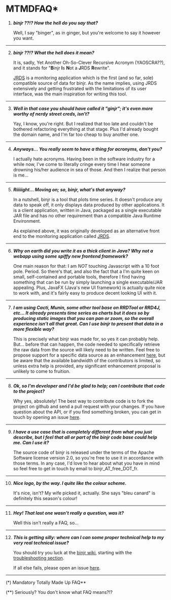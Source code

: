 # MTMDFAQ*

1)	_**binjr ??!? How the hell do you say that?**_

	Well, I say "binger", as in ginger, but you're welcome to say it however you want.
***

2)	_**binjr ??!? What the hell does it mean?**_

	It is, sadly, Yet Another Oh-So-Clever Recursive Acronym (YAOSCRA??), and it stands for "**B**injr **I**s **N**ot a **J**RDS **R**ewrite". 

	[JRDS](http://jrds.fr) is a monitoring application which is the first (and so far, sole) compatible source of data for binjr. As the name implies, using JRDS extensively and getting frustrated with the limitations of its user interface, was the main inspiration for writing this tool.
	
***

3)	_**Well in that case you should have called it "ginjr"; it's even more worthy of nerdy street creds, isn't?**_

	Yay, I know, you're right. But I realized that too late and couldn't be bothered refactoring everything at that stage. Plus I'd already bought the domain name, and I'm far too cheap to buy another one.
	
***

4)	_**Anyways... You really seem to have a thing for acronyms, don't you?**_

	I actually hate acronyms. Having been in the software industry for a while now, I've come to literally cringe every time I hear someone drowning his/her audience in sea of those. And then I realize that person is me...
	
***

5)	_**Riiiiight... Moving on; so, binjr, what's that anyway?**_

	In a nutshell, binjr is a tool that plots time series. It doesn't produce any data to speak off, it only displays data produced by other applications. It is a client application, written in Java, packaged as a single executable JAR file and has no other requirement than a compatible Java Runtime Environment. 

	As explained above, it was originally developed as an alternative front end to the monitoring application called [JRDS](http://jrds.fr).
	
***

6)	_**Why on earth did you write it as a thick client in Java? Why not a webapp using some spiffy new frontend framework?**_

	One main reason for that: I am *NOT* touching Javascript with a 10 foot pole. Period. So there's that, and also the fact that a I'm quite keen on small, self-contained and portable tools, therefore I find having something that can be run by simply launching a single executable/JAR appealing. Plus, JavaFX (Java's new UI framework) is actually quite nice to work with, and it's fairly easy to produce decent looking UI with it.
	
***

7)	_**I am using Cacti, Munin, some other tool base on RRDTool or RRD4J, etc... It already presents time series as charts but it does so by producing static images that you can pan or zoom, so the overall experience isn't all that great. Can I use binjr to present that data in a more flexible way?**_

	This is precisely what binjr was made for, so yes it can probably help. But... before that can happen, the code needed to specifically retrieve the raw data from the source will likely need to be written. Feel free to propose support for a specific data source as an enhancement [here](https://github.com/fthevenet/binjr/issues), but be aware that the available bandwidth of the contributors is limited, so unless extra help is provided, any significant enhancement proposal is unlikely to come to fruition.
	
***

8)	_**Ok, so I'm developer and I'd be glad to help; can I contribute that code to the project?**_

	Why yes, absolutely! The best way to contribute code is to fork the project on github and send a pull request with your changes. If you have question about the API, or if you find something broken, you can get in touch by opening an issue [here](https://github.com/fthevenet/binjr/issues).

***

	
9)	_**I have a use case that is completely different from what you just describe, but I feel that all or part of the binjr code base could help me. Can I use it?**_

	The source code of binjr is released under the terms of the Apache Software license version 2.0, so you're free to use it in accordance with those terms. In any case, I'd love to hear about what you have in mind so feel free to get in touch by email to binjr_AT_free_DOT_fr.

***

	
10)	_**Nice logo, by the way. I quite like the colour scheme.**_

	It's nice, isn't? My wife picked it, actually. She says "bleu canard" is definitely this season's colour!
	
***

11)	_**Hey! That last one wasn't really a question, was it?**_

	Well this isn't really a FAQ, so...
	
***

12)	_**This is getting silly: where can I can some proper technical help to my very real technical issue?**_

	You should try you luck at the [binjr wiki](https://github.com/fthevenet/binjr/wiki), starting with the [troubleshooting section](https://github.com/fthevenet/binjr/wiki/troubleshooting).

	If all else fails, please open an issue [here](https://github.com/fthevenet/binjr/issues).

	
***


(*) Mandatory Totally Made Up FAQ**

(**) Seriously? You don't know what FAQ means?!?
